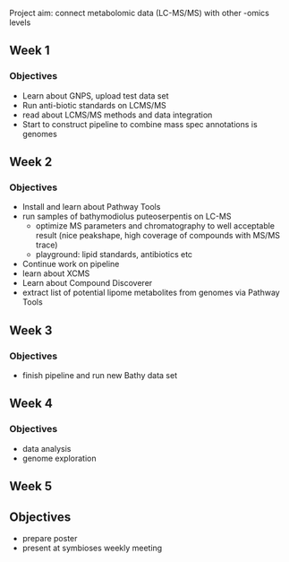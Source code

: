 Project aim: connect metabolomic data (LC-MS/MS) with other  -omics levels
## Week 1
### Objectives
* Learn about GNPS, upload test data set
* Run anti-biotic standards on LCMS/MS
* read about LCMS/MS methods and data integration
* Start to construct pipeline to combine mass spec annotations is genomes
## Week 2
### Objectives
* Install and learn about Pathway Tools
* run samples of bathymodiolus puteoserpentis on LC-MS
    * optimize MS parameters and chromatography to well acceptable result (nice peakshape, high coverage of compounds with MS/MS trace)
    * playground: lipid standards, antibiotics etc
* Continue work on pipeline
* learn about XCMS
* Learn about Compound Discoverer
* extract list of potential lipome metabolites from genomes via Pathway Tools
## Week 3
### Objectives
* finish pipeline and run new Bathy data set
## Week 4
### Objectives
* data analysis
* genome exploration 
## Week 5
## Objectives
* prepare poster
* present at symbioses weekly meeting